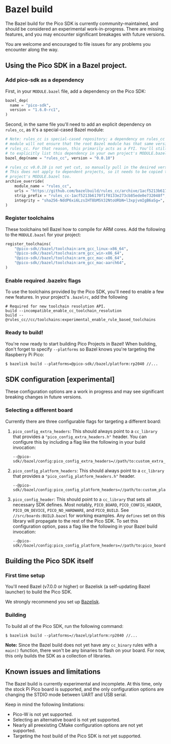 # Bazel build
The Bazel build for the Pico SDK is currently community-maintained, and should
be considered an experimental work-in-progress. There are missing features,
and you may encounter significant breakages with future versions.

You are welcome and encouraged to file issues for any problems you encounter
along the way.

## Using the Pico SDK in a Bazel project.

### Add pico-sdk as a dependency
First, in your `MODULE.bazel` file, add a dependency on the Pico SDK:
```python
bazel_dep(
  name = "pico-sdk",
  version = "1.6.0-rc1",
)
```
Second, in the same file you'll need to add an explicit dependency on
`rules_cc`, as it's a special-cased Bazel module:
```python
# Note: rules_cc is special-cased repository; a dependency on rules_cc in a
# module will not ensure that the root Bazel module has that same version of
# rules_cc. For that reason, this primarily acts as a FYI. You'll still need
# to explicitly list this dependency in your own project's MODULE.bazel file.
bazel_dep(name = "rules_cc", version = "0.0.10")

# rules_cc v0.0.10 is not yet cut, so manually pull in the desired version.
# This does not apply to dependent projects, so it needs to be copied to your
# project's MODULE.bazel too.
archive_override(
    module_name = "rules_cc",
    urls = "https://github.com/bazelbuild/rules_cc/archive/1acf5213b6170f1f0133e273cb85ede0e732048f.zip",
    strip_prefix = "rules_cc-1acf5213b6170f1f0133e273cb85ede0e732048f",
    integrity = "sha256-NddP6xi6LzsIHT8bMSVJ2NtoURbN+l3xpjvmIgB6aSg=",
)
```

### Register toolchains
These toolchains tell Bazel how to compile for ARM cores. Add the following
to the `MODULE.bazel` for your project:
```python
register_toolchains(
    "@pico-sdk//bazel/toolchain:arm_gcc_linux-x86_64",
    "@pico-sdk//bazel/toolchain:arm_gcc_win-x86_64",
    "@pico-sdk//bazel/toolchain:arm_gcc_mac-x86_64",
    "@pico-sdk//bazel/toolchain:arm_gcc_mac-aarch64",
)
```

### Enable required .bazelrc flags
To use the toolchains provided by the Pico SDK, you'll need to enable a few
new features. In your project's `.bazelrc`, add the following
```
# Required for new toolchain resolution API.
build --incompatible_enable_cc_toolchain_resolution
build --@rules_cc//cc/toolchains:experimental_enable_rule_based_toolchains
```

### Ready to build!
You're now ready to start building Pico Projects in Bazel! When building,
don't forget to specify `--platforms` so Bazel knows you're targeting the
Raspberry Pi Pico:
```console
$ bazelisk build --platforms=@pico-sdk//bazel/platform:rp2040 //...
```

## SDK configuration [experimental]
These configuration options are a work in progress and may see significant
breaking changes in future versions.

### Selecting a different board
Currently there are three configurable flags for targeting a different board:
1. `pico_config_extra_headers`: This should always point to a `cc_library `that
   provides a `"pico_config_extra_headers.h"` header. You can configure this
   by including a flag like the following in your build invocation:
   ```
   --@pico-sdk//bazel/config:pico_config_extra_headers=//path/to:custom_extra_headers
   ```
2. `pico_config_platform_headers`: This should always point to a `cc_library`
   that provides a `"pico_config_platform_headers.h"` header.
   ```
   --@pico-sdk//bazel/config:pico_config_platform_headers=//path/to:custom_platform_headers
   ```
3. `pico_config_header`: This should point to a `cc_library` that sets all
   necessary SDK defines. Most notably, `PICO_BOARD`, `PICO_CONFIG_HEADER`,
   `PICO_ON_DEVICE`, `PICO_NO_HARDWARE`, and `PICO_BUILD`. See
   `//src/boards:BUILD.bazel` for working examples. Any `defines` set on this
   library will propagate to the rest of the Pico SDK. To set this configuration
   option, pass a flag like the following in your Bazel build invocation:
   ```
   --@pico-sdk//bazel/config:pico_config_platform_headers=//path/to:pico_board_config
   ```

## Building the Pico SDK itself

### First time setup
You'll need Bazel (v7.0.0 or higher) or Bazelisk (a self-updating Bazel
launcher) to build the Pico SDK.

We strongly recommend you set up
[Bazelisk](https://bazel.build/install/bazelisk).

### Building
To build all of the Pico SDK, run the following command:
```console
$ bazelisk build --platforms=//bazel/platform:rp2040 //...
```

**Note:** Since the Bazel build does not yet have any `cc_binary` rules with a
`main()` function, there won't be any binaries to flash on your board. For now,
this only builds the SDK as a collection of libraries.

## Known issues and limitations
The Bazel build is currently experimental and incomplete. At this time, only the
stock Pi Pico board is supported, and the only configuration options are
changing the STDIO mode between UART and USB serial.

Keep in mind the following limitations:
* Pico-W is not yet supported.
* Selecting an alternative board is not yet supported.
* Nearly all preexisting CMake configuration options are not yet supported.
* Targeting the host build of the Pico SDK is not yet supported.
